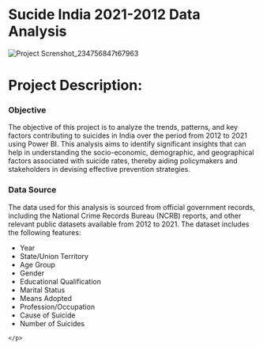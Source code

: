 <h1>Sucide India 2021-2012 Data Analysis</h1>

![Project Screnshot_234756847t67963](https://github.com/yashparab7962/Data-Analytics/blob/main/POWER%20BI%20/Sucide%20India%202021-2012%20Data%20Analysis/report_page-0001%20(1).jpg)

<h1>Project Description:</h1>

<h3>Objective</h3>
    <p>
        The objective of this project is to analyze the trends, patterns, and key factors contributing to suicides in India over the period from 2012 to 2021 using Power BI. 
        This analysis aims to identify significant insights that can help in understanding the socio-economic, demographic, and geographical factors associated with suicide rates, 
        thereby aiding policymakers and stakeholders in devising effective prevention strategies.
    </p>


<h3>Data Source</h3>
    <p>
       The data used for this analysis is sourced from official government records, including the National Crime Records Bureau (NCRB) reports, and other relevant public datasets available from 2012 to 2021. The dataset includes the following features:
        <ul>
    <li>Year</li>
    <li>State/Union Territory</li>
    <li>Age Group</li>
    <li>Gender</li>
    <li>Educational Qualification</li>
    <li>Marital Status</li>
    <li>Means Adopted</li>
    <li>Profession/Occupation</li>
    <li>Cause of Suicide</li>
    <li>Number of Suicides</li>
</ul>

    </p>
